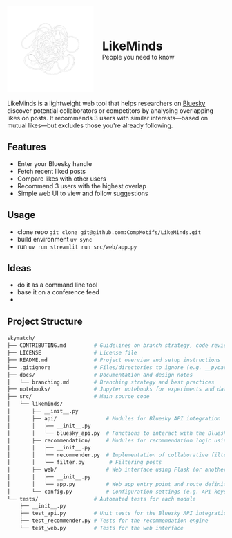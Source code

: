 <div style="display: flex; align-items: center;">
  <div>
    <img src="data/logo.png" alt="Logo" width="200">
  </div>
  <div style="margin-left: 20px;">
    <h1 style="margin: 0;">LikeMinds</h1>
    <p style="margin: 0;">People you need to know</p>
  </div>
</div>

LikeMinds is a lightweight web tool that helps researchers on [Bluesky](https://bsky.app) discover potential collaborators or competitors by analysing overlapping likes on posts. It recommends 3 users with similar interests—based on mutual likes—but excludes those you're already following.

## Features

- Enter your Bluesky handle
- Fetch recent liked posts
- Compare likes with other users
- Recommend 3 users with the highest overlap
- Simple web UI to view and follow suggestions

## Usage
- clone repo `git clone git@github.com:CompMotifs/LikeMinds.git`
- build environment `uv sync`
- run `uv run streamlit run src/web/app.py`

## Ideas

- do it as a command line tool
- base it on a conference feed
-





## Project Structure 

```bash
skymatch/
├── CONTRIBUTING.md         # Guidelines on branch strategy, code reviews, and merge process
├── LICENSE                 # License file
├── README.md               # Project overview and setup instructions
├── .gitignore              # Files/directories to ignore (e.g. __pycache__, venv)
├── docs/                   # Documentation and design notes
│   └── branching.md        # Branching strategy and best practices
├── notebooks/              # Jupyter notebooks for experiments and data exploration
├── src/                    # Main source code
│   └── likeminds/
│       ├── __init__.py
│       ├── api/                # Modules for Bluesky API integration
│       │   ├── __init__.py
│       │   └── bluesky_api.py  # Functions to interact with the Bluesky API
│       ├── recommendation/     # Modules for recommendation logic using sklearn-surprise
│       │   ├── __init__.py
│       │   └── recommender.py  # Implementation of collaborative filtering or other techniques
│       │   └── filter.py        # Filtering posts
│       ├── web/                # Web interface using Flask (or another framework)
│       │   ├── __init__.py
│       │   └── app.py          # Web app entry point and route definitions
│       └── config.py           # Configuration settings (e.g. API keys, model parameters)
└── tests/                  # Automated tests for each module
    ├── __init__.py
    ├── test_api.py         # Unit tests for the Bluesky API integration
    ├── test_recommender.py # Tests for the recommendation engine
    └── test_web.py         # Tests for the web interface